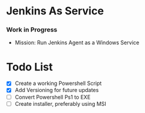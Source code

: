 # Jenkins As Service 
### Work in Progress


* Mission: Run Jenkins Agent as a Windows Service



# Todo List
- [x] Create a working Powershell Script
- [x] Add Versioning for future updates 
- [ ] Convert Powershell Ps1 to EXE
- [ ] Create installer, preferably using MSI
